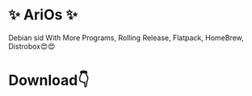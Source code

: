 # ✨ AriOs ✨
Debian sid With More Programs, Rolling Release, Flatpack, HomeBrew, Distrobox😍😍













# Download👇







 
